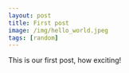 ```yaml
---
layout: post
title: First post
image: /img/hello_world.jpeg
tags: [random]
---
```


This is our first post, how exciting!
